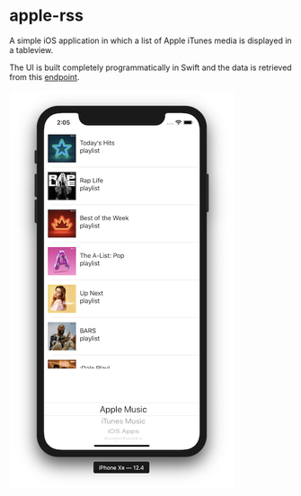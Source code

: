 # apple-rss

A simple iOS application in which a list of Apple iTunes media is displayed in a tableview.

The UI is built completely programmatically in Swift and the data is retrieved from this [endpoint](https://rss.itunes.apple.com/en-us).

![](https://github.com/stevetoro/apple-rss/blob/master/apple-rss/AppScreenshot.png)
